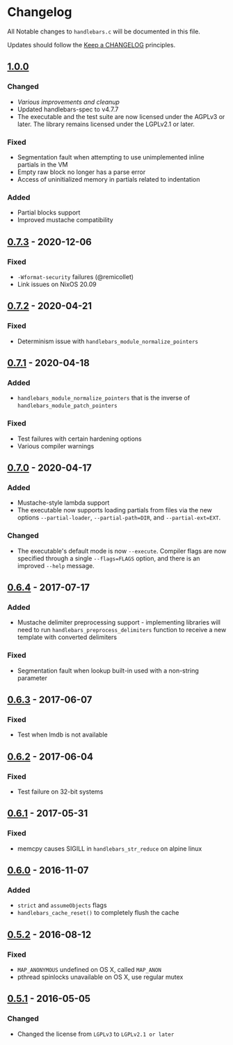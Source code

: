 # Changelog

All Notable changes to `handlebars.c` will be documented in this file.

Updates should follow the [Keep a CHANGELOG](http://keepachangelog.com/) principles.

## [1.0.0]

### Changed
- *Various improvements and cleanup*
- Updated handlebars-spec to v4.7.7
- The executable and the test suite are now licensed under the AGPLv3 or later. The
  library remains licensed under the LGPLv2.1 or later.

### Fixed
- Segmentation fault when attempting to use unimplemented inline partials in the VM
- Empty raw block no longer has a parse error
- Access of uninitialized memory in partials related to indentation

### Added
- Partial blocks support
- Improved mustache compatibility

## [0.7.3] - 2020-12-06

### Fixed
- `-Wformat-security` failures (@remicollet)
- Link issues on NixOS 20.09

## [0.7.2] - 2020-04-21

### Fixed
- Determinism issue with `handlebars_module_normalize_pointers`

## [0.7.1] - 2020-04-18

### Added
- `handlebars_module_normalize_pointers` that is the inverse of `handlebars_module_patch_pointers`

### Fixed
- Test failures with certain hardening options
- Various compiler warnings

## [0.7.0] - 2020-04-17

### Added
- Mustache-style lambda support
- The executable now supports loading partials from files via the new options
`--partial-loader`, `--partial-path=DIR`, and `--partial-ext=EXT`.

### Changed
- The executable's default mode is now `--execute`. Compiler flags are now
specified through a single `--flags=FLAGS` option, and there is an improved `--help` message.

## [0.6.4] - 2017-07-17

### Added
- Mustache delimiter preprocessing support - implementing libraries will need to run `handlebars_preprocess_delimiters`
function to receive a new template with converted delimiters

### Fixed
- Segmentation fault when lookup built-in used with a non-string parameter

## [0.6.3] - 2017-06-07

### Fixed
- Test when lmdb is not available

## [0.6.2] - 2017-06-04

### Fixed
- Test failure on 32-bit systems

## [0.6.1] - 2017-05-31

### Fixed
- memcpy causes SIGILL in `handlebars_str_reduce` on alpine linux

## [0.6.0] - 2016-11-07

### Added
- `strict` and `assumeObjects` flags
- `handlebars_cache_reset()` to completely flush the cache

## [0.5.2] - 2016-08-12

### Fixed
- `MAP_ANONYMOUS` undefined on OS X, called `MAP_ANON`
- pthread spinlocks unavailable on OS X, use regular mutex

## [0.5.1] - 2016-05-05

### Changed
- Changed the license from `LGPLv3` to `LGPLv2.1 or later`

[Unreleased]: https://github.com/jbboehr/handlebars.c/compare/v1.0.0...HEAD
[1.0.0]: https://github.com/jbboehr/handlebars.c/compare/v0.7.3...v1.0.0
[0.7.3]: https://github.com/jbboehr/handlebars.c/compare/v0.7.2...v0.7.3
[0.7.2]: https://github.com/jbboehr/handlebars.c/compare/v0.7.1...v0.7.2
[0.7.1]: https://github.com/jbboehr/handlebars.c/compare/v0.7.0...v0.7.1
[0.7.0]: https://github.com/jbboehr/handlebars.c/compare/v0.6.4...v0.7.0
[0.6.4]: https://github.com/jbboehr/handlebars.c/compare/v0.6.3...v0.6.4
[0.6.3]: https://github.com/jbboehr/handlebars.c/compare/v0.6.2...v0.6.3
[0.6.2]: https://github.com/jbboehr/handlebars.c/compare/v0.6.1...v0.6.2
[0.6.1]: https://github.com/jbboehr/handlebars.c/compare/v0.6.0...v0.6.1
[0.6.0]: https://github.com/jbboehr/handlebars.c/compare/v0.5.2...v0.6.0
[0.5.2]: https://github.com/jbboehr/handlebars.c/compare/v0.5.1...v0.5.2
[0.5.1]: https://github.com/jbboehr/handlebars.c/compare/v0.5.0...v0.5.1
